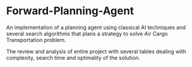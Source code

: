 # Forward-Planning-Agent

An implementation of a planning agent using classical AI techniques and several search algorithms that plans a strategy to solve Air Cargo Transportation problem.

The review and analysis of entire project with several tables dealing with complexity, search time and optimality of the solution. 


